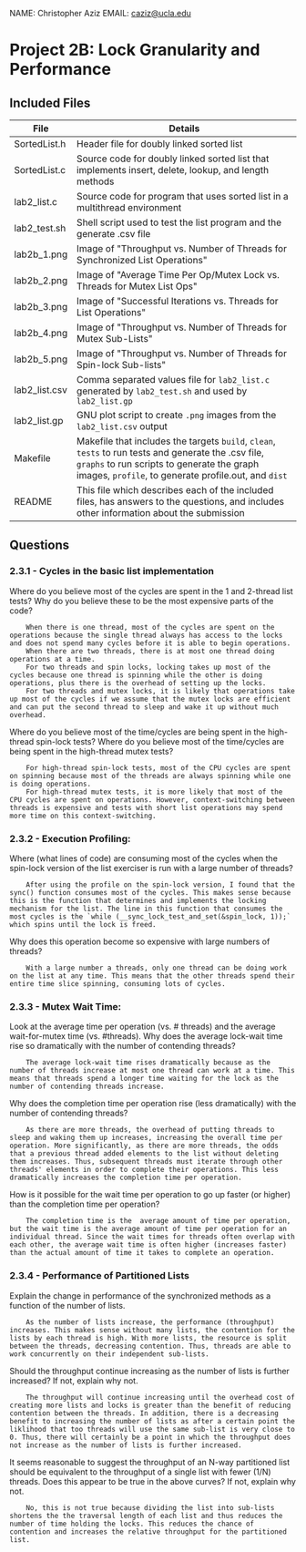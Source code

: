 NAME: Christopher Aziz
EMAIL: caziz@ucla.edu

# Project 2B: Lock Granularity and Performance

## Included Files

File            | Details
--------------- | -------
SortedList.h    | Header file for doubly linked sorted list
SortedList.c    | Source code for doubly linked sorted list that implements insert, delete, lookup, and length methods
lab2_list.c     | Source code for program that uses sorted list in a multithread environment
lab2_test.sh    | Shell script used to test the list program and the generate .csv file
lab2b_1.png     | Image of "Throughput vs. Number of Threads for Synchronized List Operations"
lab2b_2.png     | Image of "Average Time Per Op/Mutex Lock vs. Threads for Mutex List Ops"
lab2b_3.png     | Image of "Successful Iterations vs. Threads for List Operations"
lab2b_4.png     | Image of "Throughput vs. Number of Threads for Mutex Sub-Lists"
lab2b_5.png     | Image of "Throughput vs. Number of Threads for Spin-lock Sub-lists"
lab2_list.csv   | Comma separated values file for `lab2_list.c` generated by `lab2_test.sh` and used by `lab2_list.gp`
lab2_list.gp    | GNU plot script to create `.png` images from the `lab2_list.csv` output
Makefile        | Makefile that includes the targets `build`, `clean`, `tests` to run tests and generate the .csv file, `graphs` to run scripts to generate the graph images, `profile`, to generate profile.out, and `dist`
README          | This file which describes each of the included files, has answers to the questions, and includes other information about the submission

## Questions

### 2.3.1 - Cycles in the basic list implementation
Where do you believe most of the cycles are spent in the 1 and 2-thread list tests?
Why do you believe these to be the most expensive parts of the code?

        When there is one thread, most of the cycles are spent on the operations because the single thread always has access to the locks and does not spend many cycles before it is able to begin operations.
        When there are two threads, there is at most one thread doing operations at a time.
        For two threads and spin locks, locking takes up most of the cycles because one thread is spinning while the other is doing operations, plus there is the overhead of setting up the locks.
        For two threads and mutex locks, it is likely that operations take up most of the cycles if we assume that the mutex locks are efficient and can put the second thread to sleep and wake it up without much overhead.

Where do you believe most of the time/cycles are being spent in the high-thread spin-lock tests?
Where do you believe most of the time/cycles are being spent in the high-thread mutex tests?

        For high-thread spin-lock tests, most of the CPU cycles are spent on spinning because most of the threads are always spinning while one is doing operations.
        For high-thread mutex tests, it is more likely that most of the CPU cycles are spent on operations. However, context-switching between threads is expensive and tests with short list operations may spend more time on this context-switching.

### 2.3.2 - Execution Profiling:

Where (what lines of code) are consuming most of the cycles when the spin-lock version of the list exerciser is run with a large number of threads?

        After using the profile on the spin-lock version, I found that the sync() function consumes most of the cycles. This makes sense because this is the function that determines and implements the locking mechanism for the list. The line in this function that consumes the most cycles is the `while (__sync_lock_test_and_set(&spin_lock, 1));` which spins until the lock is freed.

Why does this operation become so expensive with large numbers of threads?

        With a large number a threads, only one thread can be doing work on the list at any time. This means that the other threads spend their entire time slice spinning, consuming lots of cycles.

### 2.3.3 - Mutex Wait Time:

Look at the average time per operation (vs. # threads) and the average wait-for-mutex time (vs. #threads).
Why does the average lock-wait time rise so dramatically with the number of contending threads?

        The average lock-wait time rises dramatically because as the number of threads increase at most one thread can work at a time. This means that threads spend a longer time waiting for the lock as the number of contending threads increase.

Why does the completion time per operation rise (less dramatically) with the number of contending threads?

        As there are more threads, the overhead of putting threads to sleep and waking them up increases, increasing the overall time per operation. More significantly, as there are more threads, the odds that a previous thread added elements to the list without deleting them increases. Thus, subsequent threads must iterate through other threads' elements in order to complete their operations. This less dramatically increases the completion time per operation.

How is it possible for the wait time per operation to go up faster (or higher) than the completion time per operation?

        The completion time is the  average amount of time per operation, but the wait time is the average amount of time per operation for an individual thread. Since the wait times for threads often overlap with each other, the average wait time is often higher (increases faster) than the actual amount of time it takes to complete an operation.


### 2.3.4 - Performance of Partitioned Lists
Explain the change in performance of the synchronized methods as a function of the number of lists.

        As the number of lists increase, the performance (throughput) increases. This makes sense without many lists, the contention for the lists by each thread is high. With more lists, the resource is split between the threads, decreasing contention. Thus, threads are able to work concurrently on their independent sub-lists.

Should the throughput continue increasing as the number of lists is further increased? If not, explain why not.

        The throughput will continue increasing until the overhead cost of creating more lists and locks is greater than the benefit of reducing contention between the threads. In addition, there is a decreasing benefit to increasing the number of lists as after a certain point the liklihood that too threads will use the same sub-list is very close to 0. Thus, there will certainly be a point in which the throughput does not increase as the number of lists is further increased.

It seems reasonable to suggest the throughput of an N-way partitioned list should be equivalent to the throughput of a single list with fewer (1/N) threads. Does this appear to be true in the above curves? If not, explain why not.

        No, this is not true because dividing the list into sub-lists shortens the the traversal length of each list and thus reduces the number of time holding the locks. This reduces the chance of contention and increases the relative throughput for the partitioned list.
